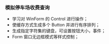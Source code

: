﻿### 模拟停车场收费查询

- 学习对 WinForm 的 Control 进行操作；
- 使缓存方式生成多个 Button 并进行有序排列；
- 生成指定字符集的键盘，可设置按钮大小，事件；
- Form 窗口无边框模式等样式控制；